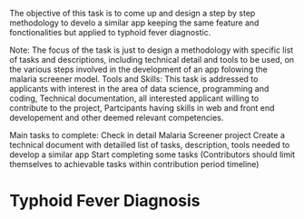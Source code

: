 The objective of this task is to come up and design a step by step methodology to develo a similar app keeping the same feature and fonctionalities but applied to typhoid fever diagnostic.

Note: The focus of the task is just to design a methodology with specific list of tasks and descriptions, including technical detail and tools to be used, on the various steps involved in the development of an app folowing the malaria screener model.
Tools and Skills:
This task is addressed to applicants with interest in the area of data science, programming and coding, Technical documentation, all interested applicant willing to contribute to the project, Partcipants having skills in web and front end developement and other deemed relevant competencies.

Main tasks to complete:
Check in detail Malaria Screener project
Create a technical document with detailled list of tasks, description, tools needed to develop a similar app
Start completing some tasks (Contributors should limit themselves to achievable tasks within contribution period timeline)


# Typhoid Fever Diagnosis



